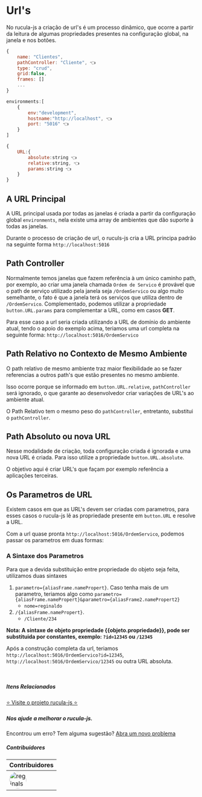 # Url's 

No rucula-js a criação de url's é um processo dinâmico, que ocorre a partir da leitura de algumas propriedades presentes na configuração global, na janela e nos botões.

```js
{
    name: "Clientes",
    pathController: "Cliente", 👈
    type: "crud",
    grid:false,
    frames: []
    ...
}
```

```js
environments:[
    {
        env:"development",
        hostname:"http://localhost", 👈
        port: "5016" 👈
    }
]
```
```js
{
    URL:{
        absolute:string 👈
        relative:string, 👈
        params:string 👈
    }
}
```


## A URL Principal 

A URL principal usada por todas as janelas é criada a partir da configuração global `environments`, nela existe uma array de ambientes que dão suporte à todas as janelas.

Durante o processo de criação de url, o ruculs-js cria a URL principa padrão na seguinte forma `http://localhost:5016`


## Path Controller 

Normalmente temos janelas que fazem referência à um único caminho path, por exemplo, ao criar uma janela chamada `Ordem de Servico` é provável que o path de serviço utilizado pela janela seja `/OrdemServico` ou algo muito semelhante, o fato é que a janela terá os serviços que utiliza dentro de `/OrdemServico`. Complementado, podemos utilizar a propriedade `button.URL.params` para complementar a URL, como em casos **GET**.

Para esse caso a url seria criada utilizando a URL de domínio do ambiente atual, tendo o apoio do exemplo acima, teriamos uma url completa na seguinte forma: `http://localhost:5016/OrdemServico`

## Path Relativo no Contexto de Mesmo Ambiente

O path relativo de mesmo ambiente traz maior flexibilidade ao se fazer referencias a outros path's que estão presentes no mesmo ambiente.

Isso ocorre porque se informado em `button.URL.relative`, `pathController` será ignorado, o que garante ao desenvolvedor criar variações de URL's ao ambiente atual.

O Path Relativo tem o mesmo peso do `pathController`, entretanto, substitui o `pathController`. 

## Path Absoluto ou nova URL

Nesse modalidade de criação, toda configuração criada é ignorada e uma nova URL é criada. Para isso utilize a propriedade  `button.URL.absolute`.


O objetivo aqui é criar URL's que façam por exemplo referência a aplicações terceiras.

## Os Parametros de URL

Existem casos em que as URL's devem ser criadas com parametros, para esses casos o rucula-js lê as propriedade presente em `button.URL` e resolve a URL.

Com a url quase pronta  `http://localhost:5016/OrdemServico`, podemos passar os parametros em duas formas: 

### A Sintaxe dos Parametros

Para que a devida substituição entre propriedade do objeto seja feita, utilizamos duas sintaxes

1. `parametro={aliasFrame.namePropert}`. Caso tenha mais de um parametro, teriamos algo como `parametro={aliasFrame.namePropert}&parametro={aliasFrame2.namePropert2}`
    - `nome=reginaldo` 
2. `/{aliasFrame.namePropert}`. 
    - `/Cliente/234`

**Nota: A sintaxe de objeto propriedade {{objeto.propriedade}}, pode ser substituida por constantes, exemplo: `?id=12345` ou `/12345`**

Após a construção completa da url, teriamos `http://localhost:5016/OrdemServico?id=12345`, `http://localhost:5016/OrdemServico/12345`  ou outra URL absoluta.

<br>

##### Itens Relacionados

<a href="https://github.com/rucula-js/rucula-js">⭐ Visite o projeto rucula-js ⭐</a>

<div class="rucula-info">
    <h5>Nos ajude a melhorar o rucula-js.</h5>
    Encontrou um erro? Tem alguma sugestão?  <a href="https://github.com/rucula-js/rucula-js/issues">Abra um novo problema</a><br>    
</div>

##### Contribuidores

|Contribuidores|
|-|
|<a href="https://github.com/reginaldo-marinho"><img width="45px" height="45px" style="border-radius:30px" alt="reginalso-marinho" title="TheLarkInn" src="https://avatars.githubusercontent.com/u/60780631?v=4"></a>|

